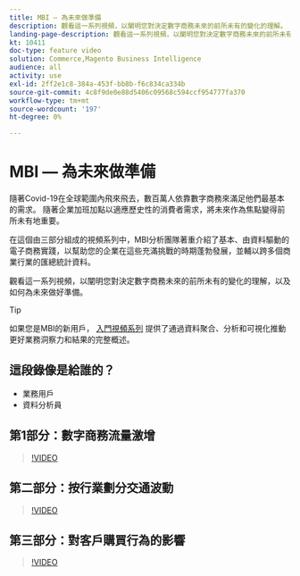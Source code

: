```yaml
---
title: MBI — 為未來做準備
description: 觀看這一系列視頻，以闡明您對決定數字商務未來的前所未有的變化的理解。
landing-page-description: 觀看這一系列視頻，以闡明您對決定數字商務未來的前所未有的變化的理解。
kt: 10411
doc-type: feature video
solution: Commerce,Magento Business Intelligence
audience: all
activity: use
exl-id: 2ff2e1c8-384a-453f-bb8b-f6c834ca334b
source-git-commit: 4c8f9de0e88d5406c09568c594ccf954777fa370
workflow-type: tm+mt
source-wordcount: '197'
ht-degree: 0%

---
```


# MBI — 為未來做準備

隨著Covid-19在全球範圍內飛來飛去，數百萬人依靠數字商務來滿足他們最基本的需求。 隨著企業加班加點以適應歷史性的消費者需求，將未來作為焦點變得前所未有地重要。

在這個由三部分組成的視頻系列中，MBI分析團隊著重介紹了基本、由資料驅動的電子商務實踐，以幫助您的企業在這些充滿挑戰的時期蓬勃發展，並輔以跨多個商業行業的匯總統計資料。

觀看這一系列視頻，以闡明您對決定數字商務未來的前所未有的變化的理解，以及如何為未來做好準備。

>[!TIP]
>
>如果您是MBI的新用戶， [入門視頻系列](1-overview.md) 提供了通過資料聚合、分析和可視化推動更好業務洞察力和結果的完整概述。

## 這段錄像是給誰的？

- 業務用戶
- 資料分析員

## 第1部分：數字商務流量激增

>[!VIDEO](https://video.tv.adobe.com/v/342498?quality=12&learn=on)

## 第二部分：按行業劃分交通波動

>[!VIDEO](https://video.tv.adobe.com/v/342499?quality=12&learn=on)

## 第三部分：對客戶購買行為的影響

>[!VIDEO](https://video.tv.adobe.com/v/342500?quality=12&learn=on)

